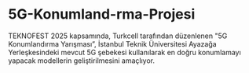 # 5G-Konumland-rma-Projesi
TEKNOFEST 2025 kapsamında, Turkcell tarafından düzenlenen "5G Konumlandırma Yarışması”, İstanbul Teknik Üniversitesi Ayazağa Yerleşkesindeki mevcut 5G şebekesi kullanılarak en doğru konumlamayı yapacak modellerin geliştirilmesini amaçlıyor.
